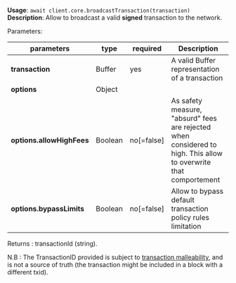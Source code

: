 **Usage**: `await client.core.broadcastTransaction(transaction)`  
**Description**: Allow to broadcast a valid **signed** transaction to the network.

Parameters:

| parameters                | type                | required       | Description                                                                                      |
|---------------------------|---------------------|----------------| ------------------------------------------------------------------------------------------------ |
| **transaction**           | Buffer              | yes            | A valid Buffer representation of a transaction                                                   |
| **options**               | Object              |                |                                                  |
| **options.allowHighFees** | Boolean             | no[=false]     | As safety measure, "absurd" fees are rejected when considered to high. This allow to overwrite that comportement |
| **options.bypassLimits**  | Boolean             | no[=false]     | Allow to bypass default transaction policy rules limitation |

Returns : transactionId (string).

N.B : The TransactionID provided is subject to [transaction malleability](https://hthcore.readme.io/docs/core-guide-transactions-transaction-malleability), and is not a source of truth (the transaction might be included in a block with a different txid).
